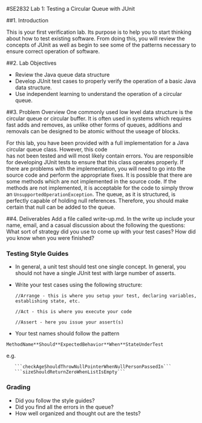 #SE2832 Lab 1: Testing a Circular Queue with JUnit
 
##1. Introduction 

This  is  your first verification lab.   Its  purpose is  to help you to start thinking 
about how to test existing software.    From  doing  this,  you  will  review  the  
concepts  of  JUnit  as  well  as  begin  to  see  some  of  the patterns necessary to 
ensure correct operation of software. 

##2. Lab Objectives 
* Review the Java queue data structure 
* Develop JUnit test cases to properly verify the operation of a basic Java data structure.
* Use independent learning to understand the operation of a circular queue. 

##3. Problem Overview 
One  commonly used low level data  structure  is the  circular queue  or circular buffer.  It is  often used in systems
which  requires  fast  adds  and  removes,  as  unlike other forms of queues, additions and removals can be designed
to be atomic without the useage of blocks.
  
 For this lab, you have been provided with a full implementation for a Java circular queue class.  However, this  code  
 has  not  been  tested  and  will  most likely contain  errors.    You  are  responsible  for  developing JUnit tests 
 to ensure that this class operates properly.  If there are problems with the implementation, you will need to go 
 into the source code and perform the appropriate fixes. It is possible that there are some methods which are not 
 implemented in the source code.  If the methods are not implemented, it is acceptable for the code to simply throw 
 an ```UnsupportedOperationException```.   The queue, as it is structured, is perfectly capable of holding null 
 references.  Therefore, you should make certain that null can be added to the queue.
 
 
 ##4. Deliverables
 Add a file called write-up.md.  In the write up include your name, email, and a casual discussion about the following the questions:
 What sort of strategy did you use to come up with your test cases?  How did you know when you were finished?
 
 ### Testing Style Guides
* In general, a unit test should test one single concept.  In general, you should not have a single JUnit test with large number
  of asserts.
* Write your test cases using the following structure:

   ```//Arrange - this is where you setup your test, declaring variables, establishing state, etc.```
   
   ```//Act - this is where you execute your code```
   
   ```//Assert - here you issue your assert(s)```
* Your test names should follow the pattern 

```MethodName**Should**ExpectedBehavior**When**StateUnderTest```

  e.g. 
  
       ```checkAgeShouldThrowNullPointerWhenNullPersonPassedIn```
       ```sizeShouldReturnZeroWhenListIsEmpty```
  
  ### Grading
   * Did you follow the style guides?
   * Did you find all the errors in the queue?
   * How well organized and thought out are the tests?